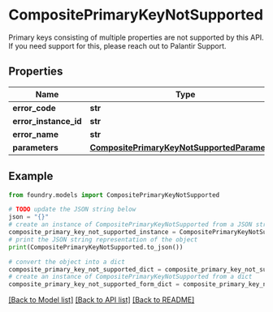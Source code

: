 # CompositePrimaryKeyNotSupported

Primary keys consisting of multiple properties are not supported by this API. If you need support for this, please reach out to Palantir Support.

## Properties

Name | Type | Description | Notes
------------ | ------------- | ------------- | -------------
**error_code** | **str** |  |
**error_instance_id** | **str** |  | \[optional\]
**error_name** | **str** |  |
**parameters** | [**CompositePrimaryKeyNotSupportedParameters**](CompositePrimaryKeyNotSupportedParameters.md) |  |

## Example

```python
from foundry.models import CompositePrimaryKeyNotSupported

# TODO update the JSON string below
json = "{}"
# create an instance of CompositePrimaryKeyNotSupported from a JSON string
composite_primary_key_not_supported_instance = CompositePrimaryKeyNotSupported.from_json(json)
# print the JSON string representation of the object
print(CompositePrimaryKeyNotSupported.to_json())

# convert the object into a dict
composite_primary_key_not_supported_dict = composite_primary_key_not_supported_instance.to_dict()
# create an instance of CompositePrimaryKeyNotSupported from a dict
composite_primary_key_not_supported_form_dict = composite_primary_key_not_supported.from_dict(composite_primary_key_not_supported_dict)
```

[\[Back to Model list\]](../README.md#documentation-for-models) [\[Back to API list\]](../README.md#documentation-for-api-endpoints) [\[Back to README\]](../README.md)
